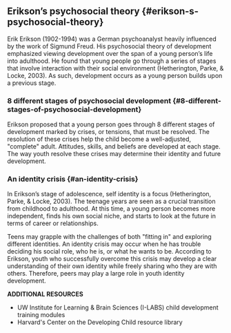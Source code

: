 ## Erikson’s psychosocial theory {#erikson-s-psychosocial-theory}

Erik Erikson (1902-1994) was a German psychoanalyst heavily influenced by the work of Sigmund Freud. His psychosocial theory of development emphasized viewing development over the span of a young person’s life into adulthood. He found that young people go through a series of stages that involve interaction with their social environment (Hetherington, Parke, &amp; Locke, 2003). As such, development occurs as a young person builds upon a previous stage.

### 8 different stages of psychosocial development {#8-different-stages-of-psychosocial-development}

Erikson proposed that a young person goes through 8 different stages of development marked by crises, or tensions, that must be resolved. The resolution of these crises help the child become a well-adjusted, &quot;complete&quot; adult. Attitudes, skills, and beliefs are developed at each stage. The way youth resolve these crises may determine their identity and future development.

### An identity crisis {#an-identity-crisis}

In Erikson’s stage of adolescence, self identity is a focus (Hetherington, Parke, &amp; Locke, 2003). The teenage years are seen as a crucial transition from childhood to adulthood. At this time, a young person becomes more independent, finds his own social niche, and starts to look at the future in terms of career or relationships.

Teens may grapple with the challenges of both &quot;fitting in&quot; and exploring different identities. An identity crisis may occur when he has trouble deciding his social role, who he is, or what he wants to be. According to Erikson, youth who successfully overcome this crisis may develop a clear understanding of their own identity while freely sharing who they are with others. Therefore, peers may play a large role in youth identity development.

**ADDITIONAL RESOURCES**

*   UW Institute for Learning &amp; Brain Sciences (I-LABS) child development training modules
*   Harvard&#039;s Center on the Developing Child resource library